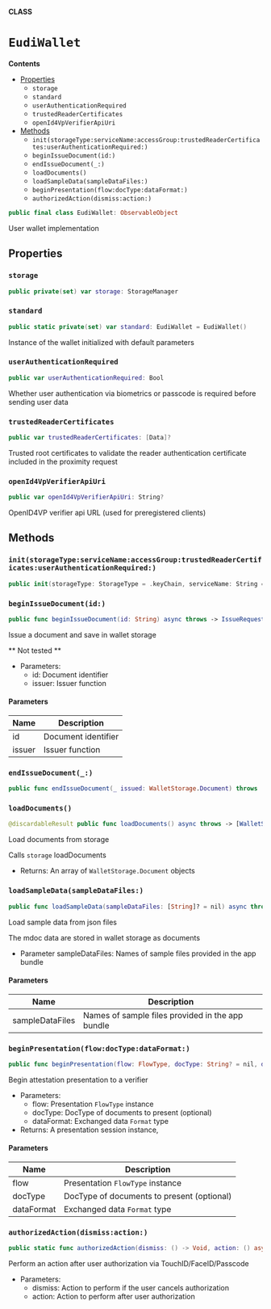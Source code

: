 **CLASS**

# `EudiWallet`

**Contents**

- [Properties](#properties)
  - `storage`
  - `standard`
  - `userAuthenticationRequired`
  - `trustedReaderCertificates`
  - `openId4VpVerifierApiUri`
- [Methods](#methods)
  - `init(storageType:serviceName:accessGroup:trustedReaderCertificates:userAuthenticationRequired:)`
  - `beginIssueDocument(id:)`
  - `endIssueDocument(_:)`
  - `loadDocuments()`
  - `loadSampleData(sampleDataFiles:)`
  - `beginPresentation(flow:docType:dataFormat:)`
  - `authorizedAction(dismiss:action:)`

```swift
public final class EudiWallet: ObservableObject
```

User wallet implementation

## Properties
### `storage`

```swift
public private(set) var storage: StorageManager
```

### `standard`

```swift
public static private(set) var standard: EudiWallet = EudiWallet()
```

Instance of the wallet initialized with default parameters

### `userAuthenticationRequired`

```swift
public var userAuthenticationRequired: Bool
```

Whether user authentication via biometrics or passcode is required before sending user data

### `trustedReaderCertificates`

```swift
public var trustedReaderCertificates: [Data]?
```

Trusted root certificates to validate the reader authentication certificate included in the proximity request

### `openId4VpVerifierApiUri`

```swift
public var openId4VpVerifierApiUri: String?
```

OpenID4VP verifier api URL (used for preregistered clients)

## Methods
### `init(storageType:serviceName:accessGroup:trustedReaderCertificates:userAuthenticationRequired:)`

```swift
public init(storageType: StorageType = .keyChain, serviceName: String = "eudiw", accessGroup: String? = nil, trustedReaderCertificates: [Data]? = nil, userAuthenticationRequired: Bool = true)
```

### `beginIssueDocument(id:)`

```swift
public func beginIssueDocument(id: String) async throws -> IssueRequest
```

Issue a document and save in wallet storage

 ** Not tested **
- Parameters:
  - id: Document identifier
  - issuer: Issuer function

#### Parameters

| Name | Description |
| ---- | ----------- |
| id | Document identifier |
| issuer | Issuer function |

### `endIssueDocument(_:)`

```swift
public func endIssueDocument(_ issued: WalletStorage.Document) throws
```

### `loadDocuments()`

```swift
@discardableResult public func loadDocuments() async throws -> [WalletStorage.Document]?
```

Load documents from storage

Calls ``storage`` loadDocuments
- Returns: An array of ``WalletStorage.Document`` objects

### `loadSampleData(sampleDataFiles:)`

```swift
public func loadSampleData(sampleDataFiles: [String]? = nil) async throws
```

Load sample data from json files

The mdoc data are stored in wallet storage as documents
- Parameter sampleDataFiles: Names of sample files provided in the app bundle

#### Parameters

| Name | Description |
| ---- | ----------- |
| sampleDataFiles | Names of sample files provided in the app bundle |

### `beginPresentation(flow:docType:dataFormat:)`

```swift
public func beginPresentation(flow: FlowType, docType: String? = nil, dataFormat: DataFormat = .cbor) -> PresentationSession
```

Begin attestation presentation to a verifier
- Parameters:
  - flow: Presentation ``FlowType`` instance
  - docType: DocType of documents to present (optional)
  - dataFormat: Exchanged data ``Format`` type
- Returns: A presentation session instance,

#### Parameters

| Name | Description |
| ---- | ----------- |
| flow | Presentation `FlowType` instance |
| docType | DocType of documents to present (optional) |
| dataFormat | Exchanged data `Format` type |

### `authorizedAction(dismiss:action:)`

```swift
public static func authorizedAction(dismiss: () -> Void, action: () async throws -> Void) async throws
```

Perform an action after user authorization via TouchID/FaceID/Passcode
- Parameters:
  - dismiss: Action to perform if the user cancels authorization
  - action: Action to perform after user authorization
